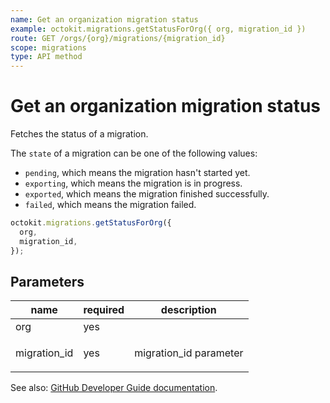 ```yaml
---
name: Get an organization migration status
example: octokit.migrations.getStatusForOrg({ org, migration_id })
route: GET /orgs/{org}/migrations/{migration_id}
scope: migrations
type: API method
---
```


# Get an organization migration status

Fetches the status of a migration.

The `state` of a migration can be one of the following values:

- `pending`, which means the migration hasn't started yet.
- `exporting`, which means the migration is in progress.
- `exported`, which means the migration finished successfully.
- `failed`, which means the migration failed.

```js
octokit.migrations.getStatusForOrg({
  org,
  migration_id,
});
```

## Parameters

<table>
  <thead>
    <tr>
      <th>name</th>
      <th>required</th>
      <th>description</th>
    </tr>
  </thead>
  <tbody>
    <tr><td>org</td><td>yes</td><td>

</td></tr>
<tr><td>migration_id</td><td>yes</td><td>

migration_id parameter

</td></tr>
  </tbody>
</table>

See also: [GitHub Developer Guide documentation](https://docs.github.com/rest/reference/migrations#get-an-organization-migration-status).
